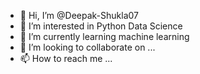- 👋 Hi, I’m @Deepak-Shukla07
- 👀 I’m interested in Python Data Science
- 🌱 I’m currently learning machine learning
- 💞️ I’m looking to collaborate on ...
- 📫 How to reach me ...

<!---
Deepak-Shukla07/Deepak-Shukla07 is a ✨ special ✨ repository because its `README.md` (this file) appears on your GitHub profile.
You can click the Preview link to take a look at your changes.
--->
